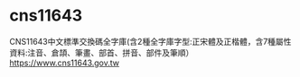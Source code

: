 # cns11643
CNS11643中文標準交換碼全字庫(含2種全字庫字型:正宋體及正楷體，含7種屬性資料:注音、倉頡、筆畫、部首、拼音、部件及筆順）https://www.cns11643.gov.tw
